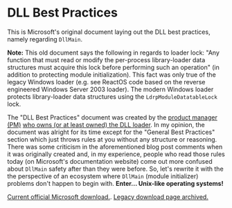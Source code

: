# DLL Best Practices

This is Microsoft's original document laying out the DLL best practices, namely regarding `DllMain`.

**Note:** This old document says the following in regards to loader lock: "Any function that must read or modify the per-process library-loader data structures must acquire this lock before performing such an operation" (in addition to protecting module initialization). This fact was only true of the legacy Windows loader (e.g. see ReactOS code based on the reverse engineered Windows Server 2003 loader). The modern Windows loader protects library-loader data structures using the `LdrpModuleDatatableLock` lock.

The "DLL Best Practices" document was created by the [product manager (PM)](https://medium.com/@adiagashe/microsoft-program-manager-overview-everything-you-need-to-know-from-application-to-interview-33eab7fb0dde) [who owns (or at least owned) the DLL loader](https://learn.microsoft.com/en-us/archive/blogs/larryosterman/best-practices-for-dllmain). In my opinion, the document was alright for its time except for the "General Best Practices" section which just throws rules at you without any structure or reasoning. There was some criticism in the aforementioned blog post comments when it was originally created and, in my experience, people who read those rules today (on Microsoft's documentation website) come out more confused about `DllMain` safety after than they were before. So, let's rewrite it with the the perspective of an ecosystem where `DllMain` (module initializer) problems don't happen to begin with. **Enter... Unix-like operating systems!**

[Current official Microsoft download.](https://download.microsoft.com/download/a/f/7/af7777e5-7dcd-4800-8a0a-b18336565f5b/DLL_bestprac.doc). [Legacy download page archived.](https://web.archive.org/web/20101029013644/http://www.microsoft.com/whdc/driver/kernel/DLL_bestprac.mspx)
